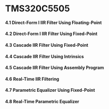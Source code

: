 # TMS320C5505

#### 4.1 Direct-Form I IIR Filter Using Floating-Point 

#### 4.2 Direct-Form I IIR Filter Using Fixed-Point 

#### 4.3 Cascade IIR Filter Using Fixed-Point 

#### 4.4 Cascade IIR Filter Using Intrinsics 

#### 4.5 Cascade IIR Filter Using Assembly Program 

#### 4.6 Real-Time IIR Filtering 

#### 4.7 Parametric Equalizer Using Fixed-Point

#### 4.8 Real-Time Parametric Equalizer 